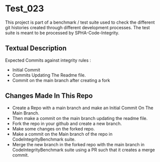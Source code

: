# Test_023
This project is part of a benchmark / test suite used to check the different git histories created through different development processes. The test suite is meant to be processed by SPHA-Code-Integrity.

## Textual Description
Expected Commits against integrity rules :
* Initial Commit
* Commits Updating The Readme file.
* Commit on the main branch after creating a fork

## Changes Made In This Repo

* Create a Repo with a main branch and make an Initial Commit On The Main Branch.
* Then make a commit on the main branch updating the readme file.
* Fork the repo in your github and create a new branch.
* Make some changes on the forked repo.
* Make a commit on the Main branch of the repo in CodeIntegrityBenchmark suite.
* Merge the new branch in the forked repo with the main branch in CodeIntegrityBenchmark suite using a PR such that it creates a merge commit.
